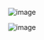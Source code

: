 ![image](https://github.com/user-attachments/assets/2f69fafb-4bf0-4e80-a9c2-babae2f5dca3)


![image](https://github.com/user-attachments/assets/f8aaf3d8-89cb-4a25-87fe-85767d91a22e)

